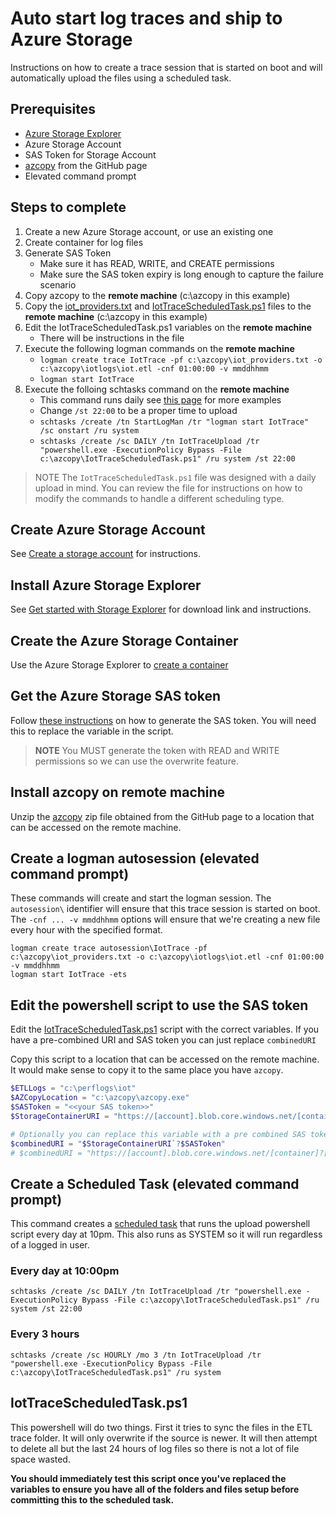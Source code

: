 # Auto start log traces and ship to Azure Storage
Instructions on how to create a trace session that is started on boot and will automatically upload the files using a scheduled task.

## Prerequisites
* [Azure Storage Explorer](https://docs.microsoft.com/en-us/azure/vs-azure-tools-storage-manage-with-storage-explorer?tabs=windows)
* Azure Storage Account
* SAS Token for Storage Account
* [azcopy](https://github.com/Azure/azure-storage-azcopy/releases/latest) from the GitHub page
* Elevated command prompt

## Steps to complete

1. Create a new Azure Storage account, or use an existing one
2. Create container for log files
3. Generate SAS Token
   * Make sure it has READ, WRITE, and CREATE permissions
   * Make sure the SAS token expiry is long enough to capture the failure scenario
4. Copy azcopy to the **remote machine** (c:\azcopy in this example)
5. Copy the [iot_providers.txt](iot_providers.txt) and [IotTraceScheduledTask.ps1](IotTraceScheduledTask.ps1) files to the **remote machine** (c:\azcopy in this example)
6. Edit the IotTraceScheduledTask.ps1 variables on the **remote machine**
    * There will be instructions in the file
7. Execute the following logman commands on the **remote machine**
    * `logman create trace IotTrace -pf c:\azcopy\iot_providers.txt -o c:\azcopy\iotlogs\iot.etl -cnf 01:00:00 -v mmddhhmm`
    * `logman start IotTrace`
8. Execute the folloing schtasks command on the **remote machine**
    * This command runs daily see [this page](https://docs.microsoft.com/en-us/windows-server/administration/windows-commands/schtasks-create) for more examples
    * Change `/st 22:00` to be a proper time to upload
    * `schtasks /create /tn StartLogMan /tr "logman start IotTrace" /sc onstart /ru system`
    * `schtasks /create /sc DAILY /tn IotTraceUpload /tr "powershell.exe -ExecutionPolicy Bypass -File c:\azcopy\IotTraceScheduledTask.ps1" /ru system /st 22:00`


> NOTE The `IotTraceScheduledTask.ps1` file was designed with a daily upload in mind. You can review the file for instructions on how to modify the commands to handle a different scheduling type.

## Create Azure Storage Account

See [Create a storage account](https://docs.microsoft.com/en-us/azure/storage/common/storage-account-create?tabs=azure-portal) for instructions.

## Install Azure Storage Explorer

See [Get started with Storage Explorer](https://docs.microsoft.com/en-us/azure/vs-azure-tools-storage-manage-with-storage-explorer?tabs=windows) for download link and instructions.

## Create the Azure Storage Container

Use the Azure Storage Explorer to [create a container](https://docs.microsoft.com/en-us/azure/storage/blobs/storage-quickstart-blobs-storage-explorer)

## Get the Azure Storage SAS token

Follow [these instructions](https://docs.microsoft.com/en-us/azure/cognitive-services/translator/document-translation/create-sas-tokens?tabs=Containers) on how to generate the SAS token. You will need this to replace the variable in the script.

> **NOTE** You MUST generate the token with READ and WRITE permissions so we can use the overwrite feature.

## Install azcopy on remote machine

Unzip the [azcopy](https://github.com/Azure/azure-storage-azcopy/releases/latest) zip file obtained from the GitHub page to a location that can be accessed on the remote machine.

## Create a logman autosession (elevated command prompt)

These commands will create and start the logman session. The `autosession\` identifier will ensure that this trace session is started on boot. The `-cnf ... -v mmddhhmm` options will ensure that we're creating a new file every hour with the specified format.

```
logman create trace autosession\IotTrace -pf c:\azcopy\iot_providers.txt -o c:\azcopy\iotlogs\iot.etl -cnf 01:00:00 -v mmddhhmm
logman start IotTrace -ets
```

## Edit the powershell script to use the SAS token

Edit the [IotTraceScheduledTask.ps1](IotTraceScheduledTask.ps1) script with the correct variables. If you have a pre-combined URI and SAS token you can just replace `combinedURI`

Copy this script to a location that can be accessed on the remote machine. It would make sense to copy it to the same place you have `azcopy`.

```powershell
$ETLLogs = "c:\perflogs\iot"
$AZCopyLocation = "c:\azcopy\azcopy.exe"
$SASToken = "<<your SAS token>>"
$StorageContainerURI = "https://[account].blob.core.windows.net/[container]"

# Optionally you can replace this variable with a pre combined SAS token URL
$combinedURI = "$StorageContainerURI`?$SASToken"
# $combinedURI = "https://[account].blob.core.windows.net/[container]?[SAS]"
```

## Create a Scheduled Task (elevated command prompt)

This command creates a [scheduled task](https://docs.microsoft.com/en-us/windows-server/administration/windows-commands/schtasks) that runs the upload powershell script every day at 10pm. This also runs as SYSTEM so it will run regardless of a logged in user.

### Every day at 10:00pm
```
schtasks /create /sc DAILY /tn IotTraceUpload /tr "powershell.exe -ExecutionPolicy Bypass -File c:\azcopy\IotTraceScheduledTask.ps1" /ru system /st 22:00
```

### Every 3 hours
```
schtasks /create /sc HOURLY /mo 3 /tn IotTraceUpload /tr "powershell.exe -ExecutionPolicy Bypass -File c:\azcopy\IotTraceScheduledTask.ps1" /ru system
```

## IotTraceScheduledTask.ps1

This powershell will do two things. First it tries to sync the files in the ETL trace folder. It will only overwrite if the source is newer. It will then attempt to delete all but the last 24 hours of log files so there is not a lot of file space wasted.

**You should immediately test this script once you've replaced the variables to ensure you have all of the folders and files setup before committing this to the scheduled task.**